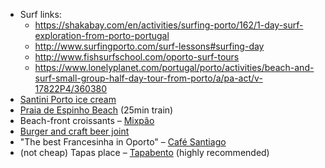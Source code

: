 - Surf links:
	- https://shakabay.com/en/activities/surfing-porto/162/1-day-surf-exploration-from-porto-portugal
	- http://www.surfingporto.com/surf-lessons#surfing-day
	- http://www.fishsurfschool.com/oporto-surf-tours
	- https://www.lonelyplanet.com/portugal/porto/activities/beach-and-surf-small-group-half-day-tour-from-porto/a/pa-act/v-17822P4/360380
- [Santini Porto ice cream](https://www.tripadvisor.co.uk/Restaurant_Review-g189180-d8341543-Reviews-Santini_Porto-Porto_Porto_District_Northern_Portugal.html)
- [Praia de Espinho Beach](http://portoportugalguide.com/porto-guide/espinho-beach-porto.html) (25min train)
- Beach-front croissants – [Mixpão](https://www.tripadvisor.co.uk/ShowUserReviews-g652092-d9863115-r558468529-Mixpao_Matosinhos-Matosinhos_Porto_District_Northern_Portugal.html)
- [Burger and craft beer joint](https://www.tripadvisor.co.uk/Restaurant_Review-g189180-d10316341-Reviews-Bop_Cafe-Porto_Porto_District_Northern_Portugal.html)
- "The best Francesinha in Oporto" – [Café Santiago](http://porto.cafesantiago.pt/en.html)
- (not cheap) Tapas place – [Tapabento](http://www.tapabento.com/EN/contactos) (highly recommended)
